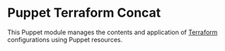 # Puppet Terraform Concat

This Puppet module manages the contents and application of [Terraform][tf]
configurations using Puppet resources.

  [tf]: https://www.terraform.io/
